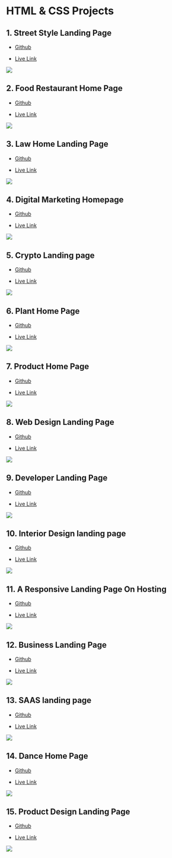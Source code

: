 # HTML & CSS Projects

## 1. Street Style Landing Page

- [Github](https://github.com/Avijit826/html-project-01)

- [Live Link](https://avifrproject01.netlify.app)

![](https://raw.githubusercontent.com/Avijit826/html-css-portfolio/main/Images/projects/project1.png)

## 2. Food Restaurant Home Page

- [Github](https://github.com/Avijit826/html-project-02)

- [Live Link](https://avifrproject02.netlify.app)

![](https://raw.githubusercontent.com/Avijit826/html-css-portfolio/main/Images/projects/project2.png)

## 3. Law Home Landing Page

- [Github](https://github.com/Avijit826/html-project-03)

- [Live Link](https://avifrproject03.netlify.app)

![](https://raw.githubusercontent.com/Avijit826/html-css-portfolio/main/Images/projects/project3.png)

## 4. Digital Marketing Homepage

- [Github](https://github.com/Avijit826/html-project-04)

- [Live Link](https://avifrproject04.netlify.app)

![](https://raw.githubusercontent.com/Avijit826/html-css-portfolio/main/Images/projects/project4.png)

## 5. Crypto Landing page

- [Github](https://github.com/Avijit826/html-project-05)

- [Live Link](https://avifrproject05.netlify.app)
 
![](https://raw.githubusercontent.com/Avijit826/html-css-portfolio/main/Images/projects/project5.png)

## 6. Plant Home Page

- [Github](https://github.com/Avijit826/html-project-06)

- [Live Link](https://avifrproject06.netlify.app)

![](https://raw.githubusercontent.com/Avijit826/html-css-portfolio/main/Images/projects/project6.png)

## 7. Product Home Page

- [Github](https://github.com/Avijit826/html-project-07)

- [Live Link](https://avifrproject07.netlify.app)

![](https://raw.githubusercontent.com/Avijit826/html-css-portfolio/main/Images/projects/project7.png)

## 8. Web Design Landing Page

- [Github](https://github.com/Avijit826/html-project-08)

- [Live Link](https://avifrproject08.netlify.app)

![](https://raw.githubusercontent.com/Avijit826/html-css-portfolio/main/Images/projects/project8.png)

## 9. Developer Landing Page

- [Github](https://github.com/Avijit826/html-project-09)

- [Live Link](https://avifrproject09.netlify.app)

![](https://raw.githubusercontent.com/Avijit826/html-css-portfolio/main/Images/projects/project9.png)

## 10. Interior Design landing page

- [Github](https://github.com/Avijit826/html-project-10)

- [Live Link](https://avifrproject10.netlify.app)

![](https://raw.githubusercontent.com/Avijit826/html-css-portfolio/main/Images/projects/project10.png)

## 11. A Responsive Landing Page On Hosting

- [Github](https://github.com/Avijit826/html-project-11)

- [Live Link](https://avifrproject11.netlify.app)

![](https://raw.githubusercontent.com/Avijit826/html-css-portfolio/main/Images/projects/project11.png)

## 12. Business Landing Page

- [Github](https://github.com/Avijit826/html-project-12)

- [Live Link](https://avifrproject12.netlify.app)

![](https://raw.githubusercontent.com/Avijit826/html-css-portfolio/main/Images/projects/project12.png)

## 13. SAAS landing page

- [Github](https://github.com/Avijit826/html-project-13)

- [Live Link](https://avifrproject13.netlify.app)

![](https://raw.githubusercontent.com/Avijit826/html-css-portfolio/main/Images/projects/project13.png)

## 14. Dance Home Page

- [Github](https://github.com/Avijit826/html-project-14)

- [Live Link](https://avifrproject14.netlify.app)

![](https://raw.githubusercontent.com/Avijit826/html-css-portfolio/main/Images/projects/project14.png)

## 15. Product Design Landing Page

- [Github](https://github.com/Avijit826/html-project-15)

- [Live Link](https://avifrproject15.netlify.app)

![](https://raw.githubusercontent.com/Avijit826/html-css-portfolio/main/Images/projects/project15.png)
